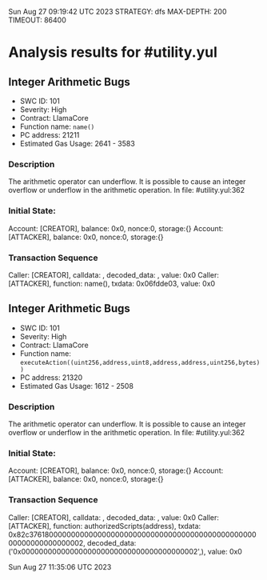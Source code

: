 Sun Aug 27 09:19:42 UTC 2023
STRATEGY: dfs
MAX-DEPTH: 200
TIMEOUT: 86400
# Analysis results for #utility.yul

## Integer Arithmetic Bugs
- SWC ID: 101
- Severity: High
- Contract: LlamaCore
- Function name: `name()`
- PC address: 21211
- Estimated Gas Usage: 2641 - 3583

### Description

The arithmetic operator can underflow.
It is possible to cause an integer overflow or underflow in the arithmetic operation.
In file: #utility.yul:362

### Initial State:

Account: [CREATOR], balance: 0x0, nonce:0, storage:{}
Account: [ATTACKER], balance: 0x0, nonce:0, storage:{}

### Transaction Sequence

Caller: [CREATOR], calldata: , decoded_data: , value: 0x0
Caller: [ATTACKER], function: name(), txdata: 0x06fdde03, value: 0x0


## Integer Arithmetic Bugs
- SWC ID: 101
- Severity: High
- Contract: LlamaCore
- Function name: `executeAction((uint256,address,uint8,address,address,uint256,bytes))`
- PC address: 21320
- Estimated Gas Usage: 1612 - 2508

### Description

The arithmetic operator can underflow.
It is possible to cause an integer overflow or underflow in the arithmetic operation.
In file: #utility.yul:362

### Initial State:

Account: [CREATOR], balance: 0x0, nonce:0, storage:{}
Account: [ATTACKER], balance: 0x0, nonce:0, storage:{}

### Transaction Sequence

Caller: [CREATOR], calldata: , decoded_data: , value: 0x0
Caller: [ATTACKER], function: authorizedScripts(address), txdata: 0x82c376180000000000000000000000000000000000000000000000000000000000000002, decoded_data: ('0x0000000000000000000000000000000000000002',), value: 0x0


Sun Aug 27 11:35:06 UTC 2023
